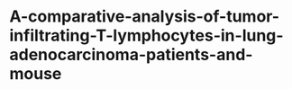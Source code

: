 # A-comparative-analysis-of-tumor-infiltrating-T-lymphocytes-in-lung-adenocarcinoma-patients-and-mouse